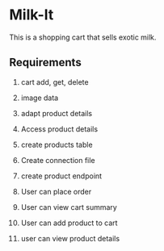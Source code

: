 # Milk-It
This is a shopping cart that sells exotic milk.

## Requirements
1. cart add, get, delete

2. image data

3. adapt product details

4. Access product details

5. create products table

6. Create connection file

8. create product endpoint

9. User can place order

10. User can view cart summary

11. User can add product to cart

12. user can view product details

